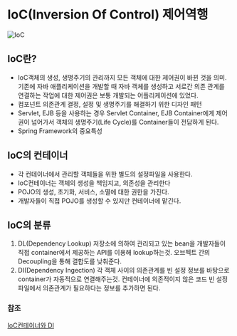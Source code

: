 # IoC(Inversion Of Control) 제어역행
![IoC](https://user-images.githubusercontent.com/46726709/110338862-dac27d80-806a-11eb-888a-4f8cb354c2b7.PNG) <br>
 ## IoC란?
  - IoC객체의 생성, 생명주기의 관리까지 모든 객체에 대한 제어권이 바뀐 것을 의미.<br>
    기존에 자바 애플리케이션을 개발할 때 자바 객체를 생성하고 서로간 의존
    관계를 연결하는 작업에 대한 제어권은 보통 개발되는 어플리케이션에 있었다.
  - 컴포넌트 의존관계 결정, 설정 및 생명주기를 해결하기 위한 디자인 패턴
  - Servlet, EJB 등을 사용하는 경우 Servlet Container, EJB Container에게
    제어권이 넘어가서 객체의 생명주기(Life Cycle)를 Container들이 전담하게 된다.
  - Spring Framework의 중요특성

## IoC의 컨테이너
  - 각 컨테이너에서 관리할 객체들을 위한 별도의 설정파일을 사용한다.
  - IoC컨테이너는 객체의 생성을 책임지고, 의존성을 관리한다
  - POJO의 생성, 초기화, 서비스, 소멸에 대한 권한을 가진다.
  - 개발자들이 직접 POJO를 생성할 수 있지만 컨테이너에 맡긴다.

## IoC의 분류
 1. DL(Dependency Lookup)
 저장소에 의하여 관리되고 있는 bean을 개발자들이 직접 container에서 제공하는 API를 이용해 lookup하는것.
 오브젝트 간의 Decoupling을 통해 결합도를 낮춰준다.
 2. DI(Dependency Ingection)
 각 객체 사이의 의존관계를 빈 설정 정보를 바탕으로 container가 자동적으로 연결해주는것. 컨테이너에 의존적이지 않은 코드
 빈 설정파일에서 의존관계가 필요하다는 정보를 추가하면 된다.









### 참조
[IoC컨테이너와 DI](https://dog-developers.tistory.com/12)<br>
